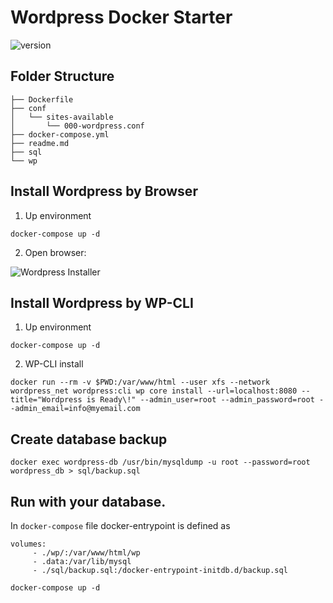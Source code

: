 # Wordpress Docker Starter


![version](https://img.shields.io/badge/DevOps-Docker-blue.svg?maxAge=2592000)

## Folder Structure

```
├── Dockerfile
├── conf
│   └── sites-available
│       └── 000-wordpress.conf
├── docker-compose.yml
├── readme.md
├── sql
└── wp
```


## Install Wordpress by Browser

1. Up environment

```
docker-compose up -d
```

2. Open browser:

![Wordpress Installer](https://drive.google.com/uc?id=1B4uxR0MiSru4m1anIcIp_UU1oaeh3w-0)

## Install Wordpress by WP-CLI

1. Up environment

```
docker-compose up -d
```
2. WP-CLI install

```
docker run --rm -v $PWD:/var/www/html --user xfs --network wordpress_net wordpress:cli wp core install --url=localhost:8080 --title="Wordpress is Ready\!" --admin_user=root --admin_password=root --admin_email=info@myemail.com
```

## Create database backup

```
docker exec wordpress-db /usr/bin/mysqldump -u root --password=root wordpress_db > sql/backup.sql
```

## Run with your database.

In `docker-compose` file docker-entrypoint is defined as

```
volumes:
     - ./wp/:/var/www/html/wp
     - .data:/var/lib/mysql
     - ./sql/backup.sql:/docker-entrypoint-initdb.d/backup.sql
```

```
docker-compose up -d
```


